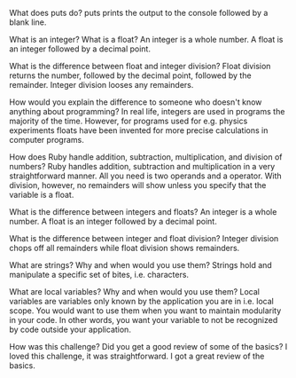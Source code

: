 What does puts do?
puts prints the output to the console followed by a blank line. 

What is an integer? What is a float?
An integer is a whole number.  A float is an integer followed by a decimal point.

What is the difference between float and integer 
division? Float division returns the number, followed by the decimal point, followed by the remainder. Integer division looses any remainders. 

How would you explain the difference to someone who doesn't know anything about programming?
In real life, integers are used in programs the majority of the time. However, for programs used for e.g. physics experiments floats have been invented for more precise calculations in computer programs.   

How does Ruby handle addition, subtraction, multiplication, and division of numbers?
Ruby handles addition, subtraction and multiplication in a very straightforward manner. All you need is two operands and a operator. With division, however, no remainders will show unless you specify that the variable is a float. 

What is the difference between integers and floats?
An integer is a whole number.  A float is an integer followed by a decimal point.

What is the difference between integer and float division?
Integer division chops off all remainders while float division shows remainders. 

What are strings? Why and when would you use them?
Strings hold and manipulate a specific set of bites, i.e. characters. 

What are local variables? Why and when would you use them?
Local variables are variables only known by the application you are in i.e. local scope. You would want to use them when you want to maintain modularity in your code. In other words, you want your variable to not be recognized by code outside your application.

How was this challenge? Did you get a good review of some of the basics?
I loved this challenge, it was straightforward. I got a great review of the basics. 


